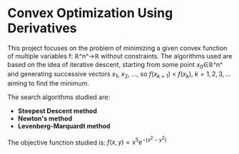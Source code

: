 # Convex Optimization Using Derivatives

This project focuses on the problem of minimizing a given convex function of multiple variables f: ℝ^n^→ℝ without constraints. The algorithms used are based on the idea of iterative descent, starting from some point $x_0$∈ℝ^n^ and generating successive vectors $x_1$, $x_2$, ..., 
so $f(x_{k+1})$ < $f(x_{k})$, $k=1, 2, 3, ...$ aiming to find the minimum.

The search algorithms studied are:

-   **Steepest Descent method**
-   **Newton's method**
-   **Levenberg-Marquardt method**

The objective function studied is: $f(x,y)=x^5e^{-(x^2-y^2)}$
